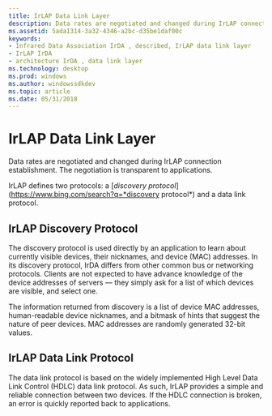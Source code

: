 ```yaml
---
title: IrLAP Data Link Layer
description: Data rates are negotiated and changed during IrLAP connection establishment. The negotiation is transparent to applications.
ms.assetid: 5ada1314-3a32-4346-a2bc-d35be1daf00c
keywords:
- Infrared Data Association IrDA , described, IrLAP data link layer
- IrLAP IrDA
- architecture IrDA , data link layer
ms.technology: desktop
ms.prod: windows
ms.author: windowssdkdev
ms.topic: article
ms.date: 05/31/2018
---
```


# IrLAP Data Link Layer

Data rates are negotiated and changed during IrLAP connection establishment. The negotiation is transparent to applications.

IrLAP defines two protocols: a [*discovery protocol*](https://www.bing.com/search?q=*discovery protocol*) and a data link protocol.

## IrLAP Discovery Protocol

The discovery protocol is used directly by an application to learn about currently visible devices, their nicknames, and device (MAC) addresses. In its discovery protocol, IrDA differs from other common bus or networking protocols. Clients are not expected to have advance knowledge of the device addresses of servers — they simply ask for a list of which devices are visible, and select one.

The information returned from discovery is a list of device MAC addresses, human-readable device nicknames, and a bitmask of hints that suggest the nature of peer devices. MAC addresses are randomly generated 32-bit values.

## IrLAP Data Link Protocol

The data link protocol is based on the widely implemented High Level Data Link Control (HDLC) data link protocol. As such, IrLAP provides a simple and reliable connection between two devices. If the HDLC connection is broken, an error is quickly reported back to applications.

 

 




